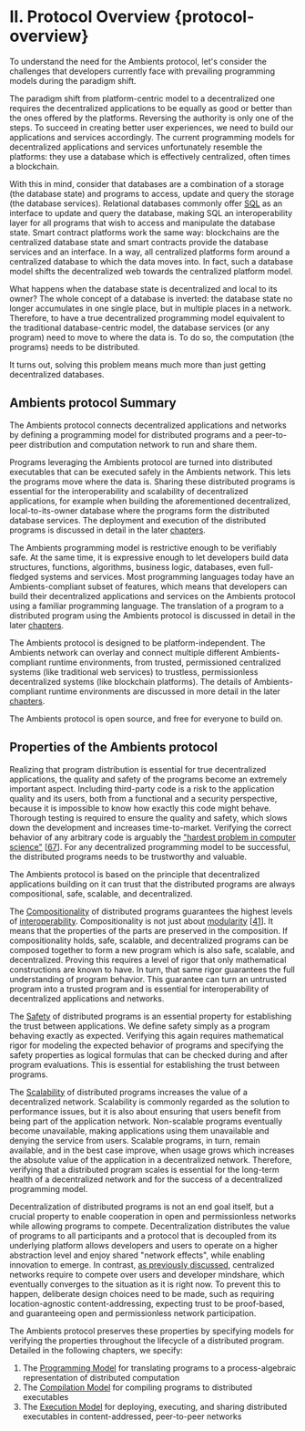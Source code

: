 # II. Protocol Overview {protocol-overview}

To understand the need for the Ambients protocol, let's consider the challenges that developers currently face with prevailing programming models during the paradigm shift.

The paradigm shift from platform-centric model to a decentralized one requires the decentralized applications to be equally as good or better than the ones offered by the platforms. Reversing the authority is only one of the steps. To succeed in creating better user experiences, we need to build our applications and services accordingly. The current programming models for decentralized applications and services unfortunately resemble the platforms: they use a database which is effectively centralized, often times a blockchain.

With this in mind, consider that databases are a combination of a storage (the database state) and programs to access, update and query the storage (the database services). Relational databases commonly offer [SQL](https://en.wikipedia.org/wiki/SQL) as an interface to update and query the database, making SQL an interoperability layer for all programs that wish to access and manipulate the database state. Smart contract platforms work the same way: blockchains are the centralized database state and smart contracts provide the database services and an interface. In a way, all centralized platforms form around a centralized database to which the data moves into. In fact, such a database model shifts the decentralized web towards the centralized platform model.

What happens when the database state is decentralized and local to its owner? The whole concept of a database is inverted: the database state no longer accumulates in one single place, but in multiple places in a network. Therefore, to have a true decentralized programming model equivalent to the traditional database-centric model, the database services (or any program) need to move to where the data is. To do so, the computation (the programs) needs to be distributed.

It turns out, solving this problem means much more than just getting decentralized databases.

## Ambients protocol Summary

The Ambients protocol connects decentralized applications and networks by defining a programming model for distributed programs and a peer-to-peer distribution and computation network to run and share them.

Programs leveraging the Ambients protocol are turned into distributed executables that can be executed safely in the Ambients network. This lets the programs move where the data is. Sharing these distributed programs is essential for the interoperability and scalability of decentralized applications, for example when building the aforementioned decentralized, local-to-its-owner database where the programs form the distributed database services. The deployment and execution of the distributed programs is discussed in detail in the later [chapters](https://github.com/ambientsprotocol/whitepaper/blob/master/07-execution-model.md).

The Ambients programming model is restrictive enough to be verifiably safe. At the same time, it is expressive enough to let developers build data structures, functions, algorithms, business logic, databases, even full-fledged systems and services. Most programming languages today have an Ambients-compliant subset of features, which means that developers can build their decentralized applications and services on the Ambients protocol using a familiar programming language. The translation of a program to a distributed program using the Ambients protocol is discussed in detail in the later [chapters](#compilation-model).

The Ambients protocol is designed to be platform-independent. The Ambients network can overlay and connect multiple different Ambients-compliant runtime environments, from trusted, permissioned centralized systems (like traditional web services) to trustless, permissionless decentralized systems (like blockchain platforms). The details of Ambients-compliant runtime environments are discussed in more detail in the later [chapters](#runtime-environment).

The Ambients protocol is open source, and free for everyone to build on.

## Properties of the Ambients protocol

Realizing that program distribution is essential for true decentralized applications, the quality and safety of the programs become an extremely important aspect. Including third-party code is a risk to the application quality and its users, both from a functional and a security perspective, because it is impossible to know how exactly this code might behave. Thorough testing is required to ensure the quality and safety, which slows down the development and increases time-to-market. Verifying the correct behavior of any arbitrary code is arguably the ["hardest problem in computer science"](https://blog.paralleluniverse.co/2016/07/23/correctness-and-complexity/) [[67](#9a5521)]. For any decentralized programming model to be successful, the distributed programs needs to be trustworthy and valuable.

The Ambients protocol is based on the principle that decentralized applications building on it can trust that the distributed programs are always compositional, safe, scalable, and decentralized.

The [Compositionality](https://en.wikipedia.org/wiki/Denotational_semantics#Compositionality) of distributed programs guarantees the highest levels of [interoperability](https://en.wikipedia.org/wiki/Conceptual_interoperability). Compositionality is not just about [modularity](https://blog.statebox.org/modularity-vs-compositionality-a-history-of-misunderstandings-be0150033568) [[41](#d2985a)]. It means that the properties of the parts are preserved in the composition. If compositionality holds, safe, scalable, and decentralized programs can be composed together to form a new program which is also safe, scalable, and decentralized. Proving this requires a level of rigor that only mathematical constructions are known to have. In turn, that same rigor guarantees the full understanding of program behavior. This guarantee can turn an untrusted program into a trusted program and is essential for interoperability of decentralized applications and networks.

The [Safety](https://en.wikipedia.org/wiki/Software_system_safety) of distributed programs is an essential property for establishing the trust between applications. We define safety simply as a program behaving exactly as expected. Verifying this again requires mathematical rigor for modeling the expected behavior of programs and specifying the safety properties as logical formulas that can be checked during and after program evaluations. This is essential for establishing the trust between programs.

The [Scalability](https://en.wikipedia.org/wiki/Scalability) of distributed programs increases the value of a decentralized network. Scalability is commonly regarded as the solution to performance issues, but it is also about ensuring that users benefit from being part of the application network. Non-scalable programs eventually become unavailable, making applications using them unavailable and denying the service from users. Scalable programs, in turn, remain available, and in the best case improve, when usage grows which increases the absolute value of the application in a decentralized network. Therefore, verifying that a distributed program scales is essential for the long-term health of a decentralized network and for the success of a decentralized programming model.

Decentralization of distributed programs is not an end goal itself, but a crucial property to enable cooperation in open and permissionless networks while allowing programs to compete. Decentralization distributes the value of programs to all participants and a protocol that is decoupled from its underlying platform allows developers and users to operate on a higher abstraction level and enjoy shared "network effects", while enabling innovation to emerge. In contrast, [as previously discussed](#background), centralized networks require to compete over users and developer mindshare, which eventually converges to the situation as it is right now. To prevent this to happen, deliberate design choices need to be made, such as requiring location-agnostic content-addressing, expecting trust to be proof-based, and guaranteeing open and permissionless network participation.

The Ambients protocol preserves these properties by specifying models for verifying the properties throughout the lifecycle of a distributed program. Detailed in the following chapters, we specify:

1. The [Programming Model](#protocol-primitives) for translating programs to a process-algebraic representation of distributed computation
2. The [Compilation Model](#compilation-model) for compiling programs to distributed executables
3. The [Execution Model](#execution-model) for deploying, executing, and sharing distributed executables in content-addressed, peer-to-peer networks


